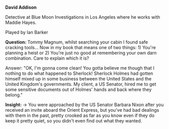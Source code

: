 **David Addison**

Detective at Blue Moon Investigations in Los Angeles where he works with Maddie Hayes.

Played by Ian Barker

**Question:** Tommy Magnum, whilst searching your cabin I found safe cracking tools... Now in my book that means one of two things: 1) You're planning a heist or 2) You're just no good at remembering your own darn combination. Care to explain which it is?

Answer: "OK, I'm gonna come clean! You gotta believe me though that I nothing to do what happened to Sherlock! Sherlock Holmes had gotten himself mixed up in some business between the United States and the United Kingdom's governments. My client, a US Senator, hired me to get some sensitive documents out of Holmes' hands and back where they belong."

**Insight:** -> You were approached by the US Senator Barbara Nixon after you received an invite aboard the Orient Express, but you've had bad dealings with them in the past, pretty crooked as far as you know even if they do keep it pretty quiet, so you didn't even find out what they wanted.